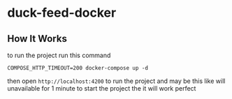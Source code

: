 # duck-feed-docker

## How It Works

to run the project run this command

```
COMPOSE_HTTP_TIMEOUT=200 docker-compose up -d
```
then open `http://localhost:4200` to run the project and may be this like will unavailable for 1 minute to start the project the it will work perfect 
